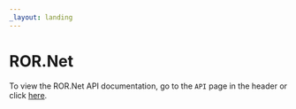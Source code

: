 ```yaml
---
_layout: landing
---
```


# ROR.Net

To view the ROR.Net API documentation, go to the `API` page in the header or click [here](/dest/api/ROR.Net.html).